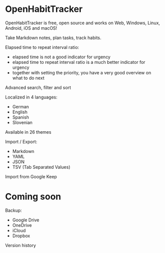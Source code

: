 # OpenHabitTracker

OpenHabitTracker is free, open source and works on Web, Windows, Linux, Android, iOS and macOS!

Take Markdown notes, plan tasks, track habits.

Elapsed time to repeat interval ratio:
- elapsed time is not a good indicator for urgency
- elapsed time to repeat interval ratio is a much better indicator for urgency
- together with setting the priority, you have a very good overview on what to do next

Advanced search, filter and sort

Localized in 4 languages:
- German
- English
- Spanish
- Slovenian

Available in 26 themes

Import / Export:
- Markdown
- YAML
- JSON
- TSV (Tab Separated Values)

Import from Google Keep

# Coming soon

Backup:
- Google Drive
- OneDrive
- iCloud
- Dropbox

Version history
